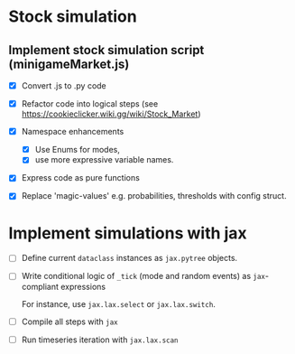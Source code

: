 # Stock simulation

## Implement stock simulation script (minigameMarket.js)

- [X] Convert .js to .py code

- [X] Refactor code into logical steps (see https://cookieclicker.wiki.gg/wiki/Stock_Market)

- [X] Namespace enhancements
    - [X] Use Enums for modes,
    - [X] use more expressive variable names.

- [X] Express code as pure functions

- [X] Replace 'magic-values' e.g. probabilities, thresholds with config struct.

# Implement simulations with jax

- [ ] Define current `dataclass` instances as `jax.pytree` objects.

- [ ] Write conditional logic of `_tick` (mode and random events) as `jax`-compliant expressions

    For instance, use `jax.lax.select` or `jax.lax.switch`.
- [ ] Compile all steps with `jax`

- [ ] Run timeseries iteration with `jax.lax.scan`
